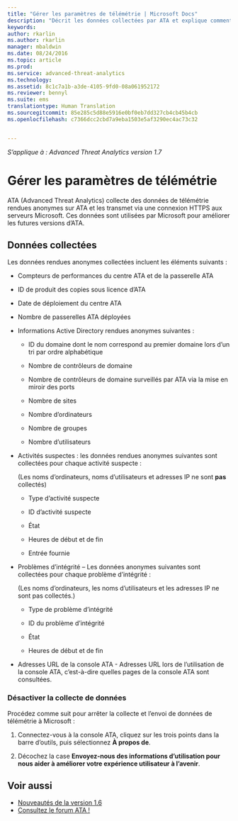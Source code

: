 ```yaml
---
title: "Gérer les paramètres de télémétrie | Microsoft Docs"
description: "Décrit les données collectées par ATA et explique comment désactiver la collecte de données."
keywords: 
author: rkarlin
ms.author: rkarlin
manager: mbaldwin
ms.date: 08/24/2016
ms.topic: article
ms.prod: 
ms.service: advanced-threat-analytics
ms.technology: 
ms.assetid: 8c1c7a1b-a3de-4105-9fd0-08a061952172
ms.reviewer: bennyl
ms.suite: ems
translationtype: Human Translation
ms.sourcegitcommit: 85e285c5d88e5916e0bf0eb7dd327cb4cb45b4cb
ms.openlocfilehash: c7366dcc2cbd7a9eba1503e5af3290ec4ac73c32


---
```


*S’applique à : Advanced Threat Analytics version 1.7*



# <a name="manage-telemetry-settings"></a>Gérer les paramètres de télémétrie
ATA (Advanced Threat Analytics) collecte des données de télémétrie rendues anonymes sur ATA et les transmet via une connexion HTTPS aux serveurs Microsoft.  Ces données sont utilisées par Microsoft pour améliorer les futures versions d’ATA.

## <a name="data-collected"></a>Données collectées
Les données rendues anonymes collectées incluent les éléments suivants :

-   Compteurs de performances du centre ATA et de la passerelle ATA

-   ID de produit des copies sous licence d’ATA

-   Date de déploiement du centre ATA

-   Nombre de passerelles ATA déployées

-   Informations Active Directory rendues anonymes suivantes :

    -   ID du domaine dont le nom correspond au premier domaine lors d’un tri par ordre alphabétique

    -   Nombre de contrôleurs de domaine

    -   Nombre de contrôleurs de domaine surveillés par ATA via la mise en miroir des ports

    -   Nombre de sites

    -   Nombre d’ordinateurs

    -   Nombre de groupes

    -   Nombre d’utilisateurs

-   Activités suspectes : les données rendues anonymes suivantes sont collectées pour chaque activité suspecte :

    (Les noms d’ordinateurs, noms d’utilisateurs et adresses IP ne sont **pas** collectés)

    -   Type d’activité suspecte

    -   ID d’activité suspecte

    -   État

    -   Heures de début et de fin

    -   Entrée fournie

- Problèmes d’intégrité – Les données anonymes suivantes sont collectées pour chaque problème d’intégrité :

    (Les noms d’ordinateurs, les noms d’utilisateurs et les adresses IP ne sont pas collectés.)

    -   Type de problème d’intégrité

    -   ID du problème d’intégrité

    -   État

    -   Heures de début et de fin

- Adresses URL de la console ATA - Adresses URL lors de l’utilisation de la console ATA, c’est-à-dire quelles pages de la console ATA sont consultées.


### <a name="disable-data-collection"></a>Désactiver la collecte de données
Procédez comme suit pour arrêter la collecte et l’envoi de données de télémétrie à Microsoft :

1.  Connectez-vous à la console ATA, cliquez sur les trois points dans la barre d’outils, puis sélectionnez **À propos de**.

2.  Décochez la case **Envoyez-nous des informations d’utilisation pour nous aider à améliorer votre expérience utilisateur à l’avenir**.

## <a name="see-also"></a>Voir aussi
- [Nouveautés de la version 1.6](/advanced-threat-analytics/understand-explore/whats-new-version-1.6)
- [Consultez le forum ATA !](https://social.technet.microsoft.com/Forums/security/home?forum=mata)



<!--HONumber=Jan17_HO1-->


